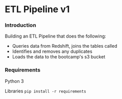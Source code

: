 # ETL Pipeline v1

### Introduction
Building an ETL Pipeline that does the following:
- Queries data from Redshift, joins the tables called 
- Identifies and removes any duplicates
- Loads the data to the bootcamp's s3 bucket

### Requirements
Python 3

Libraries 
```pip install -r requirements```